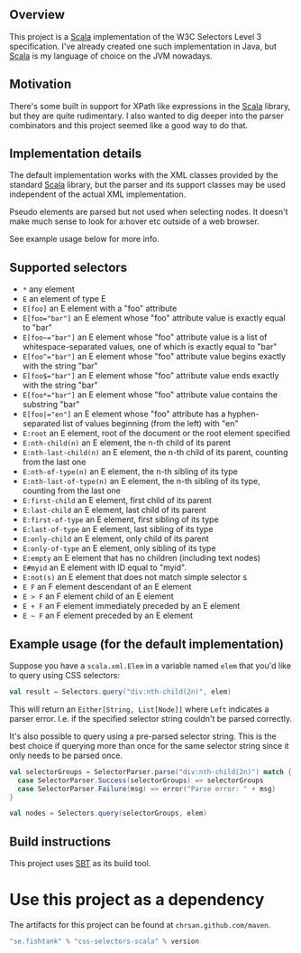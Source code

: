 ## Overview

This project is a [Scala][scala] implementation of the
W3C Selectors Level 3 specification. I've already created one such
implementation in Java, but [Scala][scala] is my language of choice on
the JVM nowadays.

## Motivation

There's some built in support for XPath like expressions in the
[Scala][scala] library, but they are quite rudimentary. I also wanted
to dig deeper into the parser combinators and this project seemed like
a good way to do that.

## Implementation details

The default implementation works with the XML classes provided by the
standard [Scala][scala] library, but the parser and its support
classes may be used independent of the actual XML implementation.

Pseudo elements are parsed but not used when selecting nodes. It
doesn't make much sense to look for a:hover etc outside of a web browser.

See example usage below for more info.

## Supported selectors

* `*` any element
* `E` an element of type E
* `E[foo]` an E element with a "foo" attribute
* `E[foo="bar"]` an E element whose "foo" attribute value is exactly equal to "bar"
* `E[foo~="bar"]` an E element whose "foo" attribute value is a list of whitespace-separated values, one of which is exactly equal to "bar"
* `E[foo^="bar"]` an E element whose "foo" attribute value begins exactly with the string "bar"
* `E[foo$="bar"]` an E element whose "foo" attribute value ends exactly with the string "bar"
* `E[foo*="bar"]` an E element whose "foo" attribute value contains the substring "bar"
* `E[foo|="en"]` an E element whose "foo" attribute has a hyphen-separated list of values beginning (from the left) with "en"
* `E:root` an E element, root of the document or the root element specified
* `E:nth-child(n)` an E element, the n-th child of its parent
* `E:nth-last-child(n)` an E element, the n-th child of its parent, counting from the last one
* `E:nth-of-type(n)` an E element, the n-th sibling of its type
* `E:nth-last-of-type(n)` an E element, the n-th sibling of its type, counting from the last one
* `E:first-child` an E element, first child of its parent
* `E:last-child` an E element, last child of its parent
* `E:first-of-type` an E element, first sibling of its type
* `E:last-of-type` an E element, last sibling of its type
* `E:only-child` an E element, only child of its parent
* `E:only-of-type` an E element, only sibling of its type
* `E:empty` an E element that has no children (including text nodes)
* `E#myid` an E element with ID equal to "myid".
* `E:not(s)` an E element that does not match simple selector s
* `E F` an F element descendant of an E element
* `E > F` an F element child of an E element
* `E + F` an F element immediately preceded by an E element
* `E ~ F` an F element preceded by an E element

## Example usage (for the default implementation)

Suppose you have a `scala.xml.Elem` in a variable named `elem` that
you'd like to query using CSS selectors:

```scala
val result = Selectors.query("div:nth-child(2n)", elem)
```

This will return an `Either[String, List[Node]]` where `Left`
indicates a parser error. I.e. if the specified selector string
couldn't be parsed correctly.

It's also possible to query using a pre-parsed selector string. This
is the best choice if querying more than once for the same selector
string since it only needs to be parsed once.

```scala
val selectorGroups = SelectorParser.parse("div:nth-child(2n)") match {
  case SelectorParser.Success(selectorGroups) => selectorGroups
  case SelectorParser.Failure(msg) => error("Parse error: " + msg)
}

val nodes = Selectors.query(selectorGroups, elem)
```

## Build instructions

This project uses [SBT](http://www.scala-sbt.org/) as its build tool.

# Use this project as a dependency

The artifacts for this project can be found at `chrsan.github.com/maven`.

```scala
"se.fishtank" % "css-selectors-scala" % version
```

[scala]:http://scala-lang.org/
